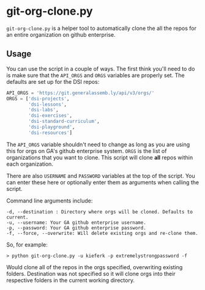 # git-org-clone.py

`git-org-clone.py` is a helper tool to automatically clone the all the repos for
an entire organization on github enterprise.

## Usage

You can use the script in a couple of ways. The first think you'll need to do is
make sure that the `API_ORGS` and `ORGS` variables are properly set. The defaults
are set up for the DSI repos:

```python
API_ORGS = 'https://git.generalassemb.ly/api/v3/orgs/'
ORGS = ['dsi-projects',
        'dsi-lessons',
        'dsi-labs',
        'dsi-exercises',
        'dsi-standard-curriculum',
        'dsi-playground',
        'dsi-resources']
```

The `API_ORGS` variable shouldn't need to change as long as you are using this
for orgs on GA's github enterprise system. `ORGS` is the list of organizations
that you want to clone. This script will clone **all** repos within each organization.

There are also `USERNAME` and `PASSWORD` variables at the top of the script.
You can enter these here or optionally enter them as arguments when calling the
script.

Command line arguments include:

```
-d, --destination : Directory where orgs will be cloned. Defaults to current.
-u, --username: Your GA github enterprise username.
-p, --password: Your GA github enterprise password.
-f, --force, --overwrite: Will delete existing orgs and re-clone them.
```

So, for example:
```
> python git-org-clone.py -u kieferk -p extremelystrongpassword -f
```

Would clone all of the repos in the orgs specified, overwriting existing
folders. Destination was not specified so it will clone orgs into their respective
folders in the current working directory.
